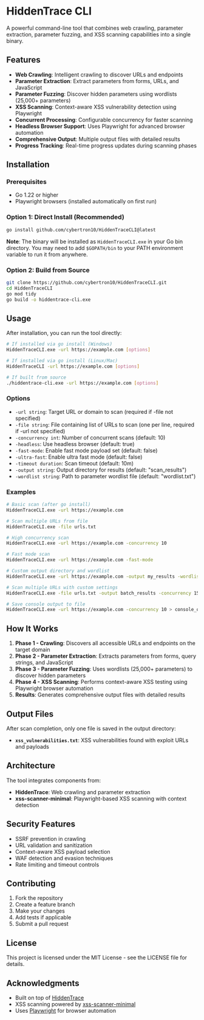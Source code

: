 # HiddenTrace CLI

A powerful command-line tool that combines web crawling, parameter extraction, parameter fuzzing, and XSS scanning capabilities into a single binary.

## Features

- **Web Crawling**: Intelligent crawling to discover URLs and endpoints
- **Parameter Extraction**: Extract parameters from forms, URLs, and JavaScript
- **Parameter Fuzzing**: Discover hidden parameters using wordlists (25,000+ parameters)
- **XSS Scanning**: Context-aware XSS vulnerability detection using Playwright
- **Concurrent Processing**: Configurable concurrency for faster scanning
- **Headless Browser Support**: Uses Playwright for advanced browser automation
- **Comprehensive Output**: Multiple output files with detailed results
- **Progress Tracking**: Real-time progress updates during scanning phases

## Installation

### Prerequisites

- Go 1.22 or higher
- Playwright browsers (installed automatically on first run)

### Option 1: Direct Install (Recommended)

```bash
go install github.com/cybertron10/HiddenTraceCLI@latest
```

**Note**: The binary will be installed as `HiddenTraceCLI.exe` in your Go bin directory. You may need to add `$GOPATH/bin` to your PATH environment variable to run it from anywhere.

### Option 2: Build from Source

```bash
git clone https://github.com/cybertron10/HiddenTraceCLI.git
cd HiddenTraceCLI
go mod tidy
go build -o hiddentrace-cli.exe
```

## Usage

After installation, you can run the tool directly:

```bash
# If installed via go install (Windows)
HiddenTraceCLI.exe -url https://example.com [options]

# If installed via go install (Linux/Mac)
HiddenTraceCLI -url https://example.com [options]

# If built from source
./hiddentrace-cli.exe -url https://example.com [options]
```

### Options

- `-url string`: Target URL or domain to scan (required if -file not specified)
- `-file string`: File containing list of URLs to scan (one per line, required if -url not specified)
- `-concurrency int`: Number of concurrent scans (default: 10)
- `-headless`: Use headless browser (default: true)
- `-fast-mode`: Enable fast mode payload set (default: false)
- `-ultra-fast`: Enable ultra fast mode (default: false)
- `-timeout duration`: Scan timeout (default: 10m)
- `-output string`: Output directory for results (default: "scan_results")
- `-wordlist string`: Path to parameter wordlist file (default: "wordlist.txt")

### Examples

```bash
# Basic scan (after go install)
HiddenTraceCLI.exe -url https://example.com

# Scan multiple URLs from file
HiddenTraceCLI.exe -file urls.txt

# High concurrency scan
HiddenTraceCLI.exe -url https://example.com -concurrency 10

# Fast mode scan
HiddenTraceCLI.exe -url https://example.com -fast-mode

# Custom output directory and wordlist
HiddenTraceCLI.exe -url https://example.com -output my_results -wordlist custom_wordlist.txt

# Scan multiple URLs with custom settings
HiddenTraceCLI.exe -file urls.txt -output batch_results -concurrency 15

# Save console output to file
HiddenTraceCLI.exe -url https://example.com -concurrency 10 > console_output.txt 2>&1
```

## How It Works

1. **Phase 1 - Crawling**: Discovers all accessible URLs and endpoints on the target domain
2. **Phase 2 - Parameter Extraction**: Extracts parameters from forms, query strings, and JavaScript
3. **Phase 3 - Parameter Fuzzing**: Uses wordlists (25,000+ parameters) to discover hidden parameters
4. **Phase 4 - XSS Scanning**: Performs context-aware XSS testing using Playwright browser automation
5. **Results**: Generates comprehensive output files with detailed results

## Output Files

After scan completion, only one file is saved in the output directory:

- **`xss_vulnerabilities.txt`**: XSS vulnerabilities found with exploit URLs and payloads

## Architecture

The tool integrates components from:
- **HiddenTrace**: Web crawling and parameter extraction
- **xss-scanner-minimal**: Playwright-based XSS scanning with context detection

## Security Features

- SSRF prevention in crawling
- URL validation and sanitization
- Context-aware XSS payload selection
- WAF detection and evasion techniques
- Rate limiting and timeout controls

## Contributing

1. Fork the repository
2. Create a feature branch
3. Make your changes
4. Add tests if applicable
5. Submit a pull request

## License

This project is licensed under the MIT License - see the LICENSE file for details.

## Acknowledgments

- Built on top of [HiddenTrace](https://github.com/cybertron10/HiddenTrace)
- XSS scanning powered by [xss-scanner-minimal](https://github.com/cybertron10/xss-scanner-minimal)
- Uses [Playwright](https://playwright.dev/) for browser automation
